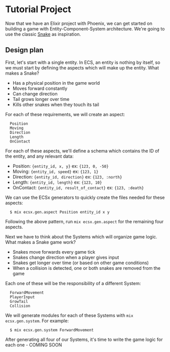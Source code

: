 # Tutorial Project

Now that we have an Elixir project with Phoenix, we can get started on building a game with
Entity-Component-System architecture.  We're going to use the classic [Snake](https://en.wikipedia.org/wiki/Snake_(video_game_genre)) as inspiration.

## Design plan

First, let's start with a single entity.  In ECS, an entity is nothing by itself, so we must start by defining the aspects which will make up the entity.  What makes a Snake?

  * Has a physical position in the game world
  * Moves forward constantly
  * Can change direction
  * Tail grows longer over time
  * Kills other snakes when they touch its tail

For each of these requirements, we will create an aspect:

```
  Position
  Moving
  Direction
  Length
  OnContact
```

For each of these aspects, we'll define a schema which contains the ID of the entity, and any relevant data:

  * Position: `{entity_id, x, y}` ex: `{123, 0, -50}`
  * Moving: `{entity_id, speed}` ex: `{123, 1}`
  * Direction: `{entity_id, direction}` ex: `{123, :north}`
  * Length: `{entity_id, length}` ex: `{123, 10}`
  * OnContact: `{entity_id, result_of_contact}` ex: `{123, :death}`

We can use the ECSx generators to quickly create the files needed for these aspects:

```console
  $ mix ecsx.gen.aspect Position entity_id x y
```

Following the above pattern, run `mix ecsx.gen.aspect` for the remaining four aspects.

Next we have to think about the Systems which will organize game logic.  What makes a Snake game work?

  * Snakes move forwards every game tick
  * Snakes change direction when a player gives input
  * Snakes get longer over time (or based on other game conditions)
  * When a collision is detected, one or both snakes are removed from the game

Each one of these will be the responsibility of a different System:

```
  ForwardMovement
  PlayerInput
  GrowTail
  Collision
```

We will generate modules for each of these Systems with `mix ecsx.gen.system`.  For example:

```console
  $ mix ecsx.gen.system ForwardMovement
```

After generating all four of our Systems, it's time to write the game logic for each one - COMING SOON
